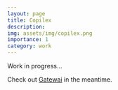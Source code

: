 ```yaml
---
layout: page
title: Copilex
description:
img: assets/img/copilex.png
importance: 1
category: work
---
```


Work in progress...

Check out [Gatewai](https://www.gatewai.tech/) in the meantime.